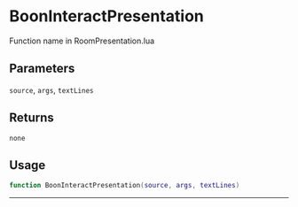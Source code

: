 # BoonInteractPresentation
Function name in RoomPresentation.lua
## Parameters
`source`, `args`, `textLines`
## Returns
`none`
## Usage
```lua
function BoonInteractPresentation(source, args, textLines)
```
---
